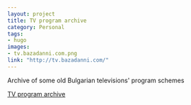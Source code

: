 ```yaml
---
layout: project
title: TV program archive
category: Personal
tags:
- hugo
images:
- tv.bazadanni.com.png
link: "http://tv.bazadanni.com/"
---
```


Archive of some old Bulgarian televisions' program schemes

[TV program archive](http://tv.bazadanni.com/)
